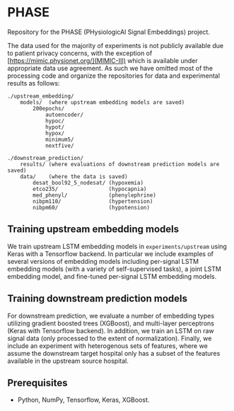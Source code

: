 # PHASE
Repository for the PHASE (PHysiologicAl Signal Embeddings) project.

The data used for the majority of experiments is not publicly available due to patient privacy concerns, with the exception of [https://mimic.physionet.org/](MIMIC-III) which is available under appropriate data use agreement.  As such we have omitted most of the processing code and organize the repositories for data and experimental results as follows:

    ./upstream_embedding/
        models/  (where upstream embedding models are saved)
            200epochs/
                autoencoder/
                hypoc/
                hypot/
                hypox/
                minimum5/
                nextfive/
                
    ./downstream_prediction/
        results/ (where evaluations of downstream prediction models are saved)
        data/    (where the data is saved)
            desat_bool92_5_nodesat/ (hypoxemia)
            etco235/                (hypocapnia)
            med_phenyl/             (phenylephrine)
            nibpm110/               (hypertension)
            nibpm60/                (hypotension)
            

## Training upstream embedding models

We train upstream LSTM embedding models in `experiments/upstream` using Keras with a Tensorflow backend.  In particular we include examples of several versions of embedding models including per-signal LSTM embedding models (with a variety of self-supervised tasks), a joint LSTM embedding model, and fine-tuned per-signal LSTM embedding models.

## Training downstream prediction models

For downstream prediction, we evaluate a number of embedding types utilizing gradient boosted trees (XGBoost), and multi-layer perceptrons (Keras with Tensorflow backend).  In addition, we train an LSTM on raw signal data (only processed to the extent of normalization).  Finally, we include an experiment with heterogenous sets of features, where we assume the downstream target hospital only has a subset of the features available in the upstream source hospital.

## Prerequisites

* Python, NumPy, Tensorflow, Keras, XGBoost.

